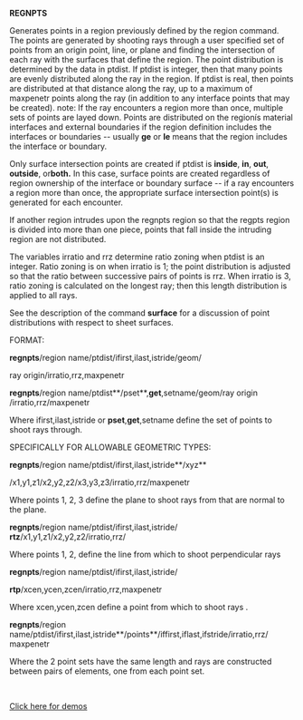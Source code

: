  **REGNPTS**

  Generates points in a region previously defined by the region
  command. The points are generated by shooting rays through a user
  specified set of points from an origin point, line, or plane and
  finding the intersection of each ray with the surfaces that define
  the region. The point distribution is determined by the data in
  ptdist. If ptdist is integer, then that many points are evenly
  distributed along the ray in the region. If ptdist is real, then
  points are distributed at that distance along the ray, up to a
  maximum of maxpenetr points along the ray (in addition to any
  interface points that may be created). note: If the ray encounters a
  region more than once, multiple sets of points are layed down.
  Points are distributed on the regionís material interfaces and
  external boundaries if the region definition includes the interfaces
  or boundaries -- usually **ge** or **le** means that the region
  includes the interface or boundary.

  Only surface intersection points are created if ptdist is
  **inside**, **in**, **out**, **outside**, or**both.** In this case,
  surface points are created regardless of region ownership of the
  interface or boundary surface -- if a ray encounters a region more
  than once, the appropriate surface intersection point(s) is
  generated for each encounter.

  If another region intrudes upon the regnpts region so that the
  regpts region is divided into more than one piece, points that fall
  inside the intruding region are not distributed.

  The variables irratio and rrz determine ratio zoning when ptdist is
  an integer. Ratio zoning is on when irratio is 1; the point
  distribution is adjusted so that the ratio between successive pairs
  of points is rrz. When irratio is 3, ratio zoning is calculated on
  the longest ray; then this length distribution is applied to all
  rays.

  See the description of the command **surface** for a discussion of
  point distributions with respect to sheet surfaces.

 FORMAT:

 **regnpts**/region name/ptdist/ifirst,ilast,istride/geom/

 ray origin/irratio,rrz,maxpenetr

 **regnpts**/region name/ptdist**/pset**,**get**,setname/geom/ray
 origin /irratio,rrz/maxpenetr

 Where ifirst,ilast,istride or **pset**,**get**,setname define the set
 of points to shoot rays through.

 SPECIFICALLY FOR ALLOWABLE GEOMETRIC TYPES:

 **regnpts**/region name/ptdist/ifirst,ilast,istride**/xyz**

 /x1,y1,z1/x2,y2,z2/x3,y3,z3/irratio,rrz/maxpenetr

 Where points 1, 2, 3 define the plane to shoot rays from that are
 normal to the plane.

 **regnpts**/region name/ptdist/ifirst,ilast,istride/
 **rtz**/x1,y1,z1/x2,y2,z2/irratio,rrz/

 Where points 1, 2, define the line from which to shoot perpendicular
 rays

 **regnpts**/region name/ptdist/ifirst,ilast,istride/

 **rtp**/xcen,ycen,zcen/irratio,rrz,maxpenetr

 Where xcen,ycen,zcen define a point from which to shoot rays .

 **regnpts**/region
 name/ptdist/ifirst,ilast,istride**/points**/iffirst,iflast,ifstride/irratio,rrz/
 maxpenetr

 Where the 2 point sets have the same length and rays are constructed
 between pairs of elements, one from each point set.

  

 [Click here for demos](../demos/main_regnpts.md)
